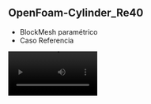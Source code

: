 ## OpenFoam-Cylinder_Re40

- BlockMesh paramétrico
- Caso Referencia

<video src='https://youtu.be/VA8E2BEMRDQ' width=180/>
